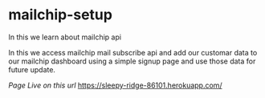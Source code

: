 # mailchip-setup

In this we learn about mailchip api

In this we access mailchip mail subscribe api and add our customar data to our mailchip dashboard using a simple signup page and use those data for future update.

*Page Live on this url*
https://sleepy-ridge-86101.herokuapp.com/
